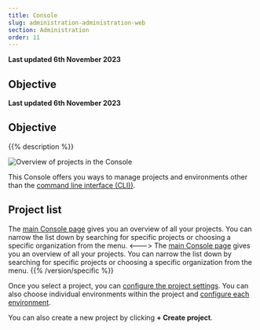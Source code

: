 ```yaml
---
title: Console
slug: administration-administration-web
section: Administration
order: 11
---
```


**Last updated 6th November 2023**



## Objective  

**Last updated 6th November 2023**



## Objective  

{{% description %}}

![Overview of projects in the Console](images/all-projects-revised.png "0.5")

This Console offers you ways to manage projects and environments other than the [command line interface (CLI))](../cli/_index.md).

## Project list


The [main Console page](https://console.platform.sh) gives you an overview of all your projects.
You can narrow the list down by searching for specific projects or choosing a specific organization from the menu.
<--->
The [main Console page](https://console.upsun.com) gives you an overview of all your projects.
You can narrow the list down by searching for specific projects or choosing a specific organization from the menu.
{{% /version/specific %}}

Once you select a project, you can [configure the project settings](./configure-project.md).
You can also choose individual environments within the project and [configure each environment](./configure-environment.md).

You can also create a new project by clicking **+ Create project**.


